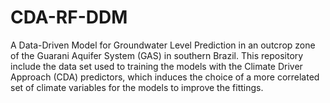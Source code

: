 # CDA-RF-DDM
A Data-Driven Model for Groundwater Level Prediction in an outcrop zone of the Guarani Aquifer System (GAS) in southern Brazil. This repository include the data set used to training the models with the Climate Driver Approach (CDA) predictors, which induces the choice of a more correlated set of climate variables for the models to improve the fittings.
